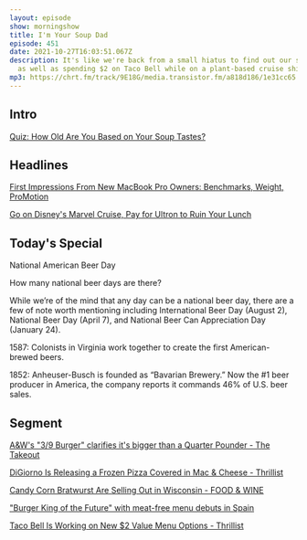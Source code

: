 ```yaml
---
layout: episode
show: morningshow
title: I'm Your Soup Dad
episode: 451
date: 2021-10-27T16:03:51.067Z
description: It's like we're back from a small hiatus to find out our soup ages,
  as well as spending $2 on Taco Bell while on a plant-based cruise ship.
mp3: https://chrt.fm/track/9E18G/media.transistor.fm/a818d186/1e31cc65.mp3
---
```

## Intro

[Quiz: How Old Are You Based on Your Soup Tastes?](https://www.allrecipes.com/longform/soup-quiz/)

## Headlines

[First Impressions From New MacBook Pro Owners: Benchmarks, Weight, ProMotion](https://www.macrumors.com/2021/10/26/macbook-pro-owners-first-impressions/)

[Go on Disney's Marvel Cruise, Pay for Ultron to Ruin Your Lunch](https://gizmodo.com/go-on-disneys-marvel-cruise-pay-for-ultron-to-ruin-you-1847936197)

## Today's Special

National American Beer Day

How many national beer days are there?

While we’re of the mind that any day can be a national beer day, there are a few of note worth mentioning including International Beer Day (August 2), National Beer Day (April 7), and National Beer Can Appreciation Day (January 24).

1587: Colonists in Virginia work together to create the first American-brewed beers.

1852: Anheuser-Busch is founded as “Bavarian Brewery.” Now the #1 beer producer in America, the company reports it commands 46% of U.S. beer sales.

## Segment

[A&W's "3/9 Burger" clarifies it's bigger than a Quarter Pounder - The Takeout](https://apple.news/APGDwfJMTQD-u8u1QCaI6Lg)

[DiGiorno Is Releasing a Frozen Pizza Covered in Mac & Cheese - Thrillist](https://apple.news/A1dfyArONSH2mvM0Er0XRaQ)

[Candy Corn Bratwurst Are Selling Out in Wisconsin - FOOD & WINE](https://apple.news/AVWXYnzhuQMmQ8Z4l66euzA)

["Burger King of the Future" with meat-free menu debuts in Spain](https://thetakeout.com/burger-king-meat-free-menu-in-spain-only-plant-based-fo-1847935291)

[Taco Bell Is Working on New $2 Value Menu Options - Thrillist](https://apple.news/AfyI5iRCxT46A7nsKNtrG6w)